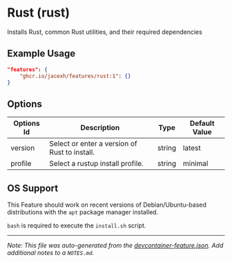 
# Rust (rust)

Installs Rust, common Rust utilities, and their required dependencies

## Example Usage

```json
"features": {
    "ghcr.io/jacexh/features/rust:1": {}
}
```

## Options

| Options Id | Description | Type | Default Value |
|-----|-----|-----|-----|
| version | Select or enter a version of Rust to install. | string | latest |
| profile | Select a rustup install profile. | string | minimal |



## OS Support

This Feature should work on recent versions of Debian/Ubuntu-based distributions with the `apt` package manager installed.

`bash` is required to execute the `install.sh` script.


---

_Note: This file was auto-generated from the [devcontainer-feature.json](https://github.com/jacexh/features/blob/main/src/rust/devcontainer-feature.json).  Add additional notes to a `NOTES.md`._
